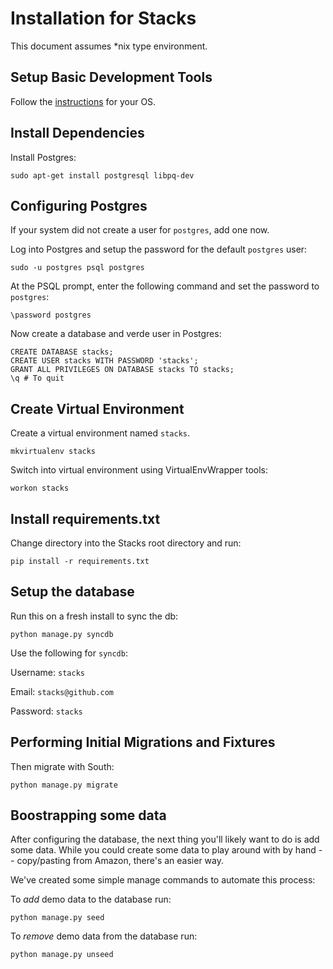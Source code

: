 Installation for Stacks
=======================

This document assumes *nix type environment.

Setup Basic Development Tools
-----------------------------

Follow the [instructions](https://github.com/PyMNtos/stacks/wiki/Dev-Environment-Setup) for your OS.


Install Dependencies
--------------------

Install Postgres:

    sudo apt-get install postgresql libpq-dev

Configuring Postgres
--------------------

If your system did not create a user for `postgres`, add one now.

Log into Postgres and setup the password for the default `postgres` user:

    sudo -u postgres psql postgres

At the PSQL prompt, enter the following command and set the password to `postgres`:

    \password postgres

Now create a database and verde user in Postgres:

    CREATE DATABASE stacks;
    CREATE USER stacks WITH PASSWORD 'stacks';
    GRANT ALL PRIVILEGES ON DATABASE stacks TO stacks;
    \q # To quit

Create Virtual Environment
--------------------------

Create a virtual environment named `stacks`.

    mkvirtualenv stacks

Switch into virtual environment using VirtualEnvWrapper tools:

    workon stacks

Install requirements.txt
------------------------

Change directory into the Stacks root directory and run:

    pip install -r requirements.txt

Setup the database
------------------

Run this on a fresh install to sync the db:

    python manage.py syncdb

Use the following for `syncdb`:

Username: `stacks`

Email: `stacks@github.com`

Password: `stacks`

Performing Initial Migrations and Fixtures
-------------------------------------------

Then migrate with South:

    python manage.py migrate

Boostrapping some data
----------------

After configuring the database, the next thing you'll likely want to do is add some data. While you could create some data to play around with by hand -- copy/pasting from Amazon, there's an easier way. 

We've created some simple manage commands to automate this process:

To _add_ demo data to the database run:
```
python manage.py seed
```

To _remove_ demo data from the database run:
```
python manage.py unseed
```
